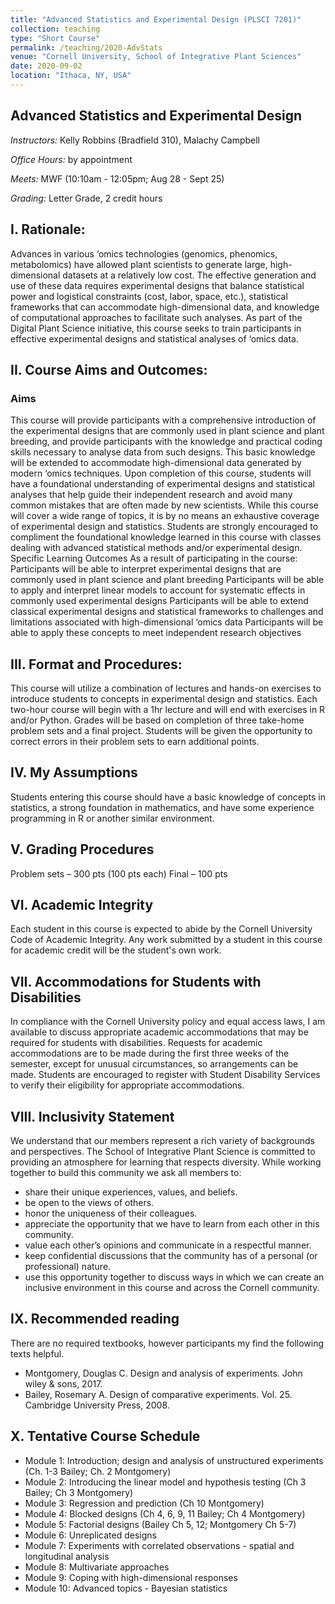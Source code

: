 ```yaml
---
title: "Advanced Statistics and Experimental Design (PLSCI 7201)"
collection: teaching
type: "Short Course"
permalink: /teaching/2020-AdvStats
venue: "Cornell University, School of Integrative Plant Sciences"
date: 2020-09-02
location: "Ithaca, NY, USA"
---
```


## Advanced Statistics and Experimental Design
 
*Instructors:* Kelly Robbins (Bradfield 310), Malachy Campbell
 
*Office Hours:* by appointment
 
*Meets:* MWF (10:10am - 12:05pm; Aug 28 - Sept 25)
 
*Grading:* Letter Grade, 2 credit hours

## I. Rationale:  
Advances in various ‘omics technologies (genomics, phenomics, metabolomics) have allowed plant scientists to generate large, high-dimensional datasets at a relatively low cost. The effective generation and use of these data requires experimental designs that balance statistical power and logistical constraints (cost, labor, space, etc.), statistical frameworks that can accommodate high-dimensional data, and knowledge of computational approaches to facilitate such analyses. As part of the Digital Plant Science initiative, this course seeks to train participants in effective experimental designs and statistical analyses of ‘omics data.

## II. Course Aims and Outcomes:  
### Aims
This course will provide participants with a comprehensive introduction of the experimental designs that are commonly used in plant science and plant breeding, and provide participants with the knowledge and practical coding skills necessary to analyse data from such designs. This basic knowledge will be extended to accommodate high-dimensional data generated by modern ‘omics techniques. Upon completion of this course, students will have a foundational understanding of experimental designs and statistical analyses that help guide their independent research and avoid many common mistakes that are often made by new scientists. While this course will cover a wide range of topics, it is by no means an exhaustive coverage of experimental design and statistics. Students are strongly encouraged to compliment the foundational knowledge learned in this course with classes dealing with advanced statistical methods and/or experimental design.
Specific Learning Outcomes
As a result of participating in the course:
Participants will be able to interpret experimental designs that are commonly used in plant science and plant breeding
Participants will be able to apply and interpret linear models to account for systematic effects in commonly used experimental designs
Participants will be able to extend classical experimental designs and statistical frameworks to challenges and limitations associated with high-dimensional ‘omics data
Participants will be able to apply these concepts to meet independent research objectives

 ## III. Format and Procedures:  

This course will utilize a combination of lectures and hands-on exercises to introduce students to concepts in experimental design and statistics. Each two-hour course will begin with a 1hr lecture and will end with exercises in R and/or Python. Grades will be based on completion of three take-home problem sets and a final project. Students will be given the opportunity to correct errors in their problem sets to earn additional points.

## IV.  My Assumptions
Students entering this course should have a basic knowledge of concepts in statistics, a strong foundation in mathematics, and have some experience programming in R or another similar environment.

## V. Grading Procedures
Problem sets – 300 pts (100 pts each)
Final – 100 pts

## VI. Academic Integrity
Each student in this course is expected to abide by the Cornell University Code of Academic Integrity. Any work submitted by a student in this course for academic credit will be the student's own work. 
 
## VII. Accommodations for Students with Disabilities
In compliance with the Cornell University policy and equal access laws, I am available to discuss appropriate academic accommodations that may be required for students with disabilities. Requests for academic accommodations are to be made during the first three weeks of the semester, except for unusual circumstances, so arrangements can be made. Students are encouraged to register with Student Disability Services to verify their eligibility for appropriate accommodations.

## VIII.  Inclusivity Statement
We understand that our members represent a rich variety of backgrounds and perspectives. The School of Integrative Plant Science is committed to providing an atmosphere for learning that respects diversity. While working together to build this community we ask all members to:
  * share their unique experiences, values, and beliefs.
  * be open to the views of others.
  * honor the uniqueness of their colleagues.
  * appreciate the opportunity that we have to learn from each other in this community.
  * value each other’s opinions and communicate in a respectful manner.
  * keep confidential discussions that the community has of a personal (or professional) nature.
  * use this opportunity together to discuss ways in which we can create an inclusive environment in this course and across the Cornell community.

## IX. Recommended reading
There are no required textbooks, however participants my find the following texts helpful. 
  * Montgomery, Douglas C. Design and analysis of experiments. John wiley & sons, 2017.
  * Bailey, Rosemary A. Design of comparative experiments. Vol. 25. Cambridge University Press, 2008.

## X. Tentative Course Schedule
  * Module 1: Introduction; design and analysis of unstructured experiments (Ch. 1-3 Bailey; Ch. 2 Montgomery)
  * Module 2: Introducing the linear model and hypothesis testing (Ch 3 Bailey; Ch 3 Montgomery)
  * Module 3: Regression and prediction (Ch 10 Montgomery)
  * Module 4: Blocked designs (Ch 4, 6, 9, 11 Bailey; Ch 4 Montgomery)
  * Module 5: Factorial designs (Bailey Ch 5, 12; Montgomery Ch 5-7)
  * Module 6: Unreplicated designs
  * Module 7: Experiments with correlated observations - spatial and longitudinal analysis
  * Module 8: Multivariate approaches
  * Module 9: Coping with high-dimensional responses
  * Module 10: Advanced topics - Bayesian statistics
